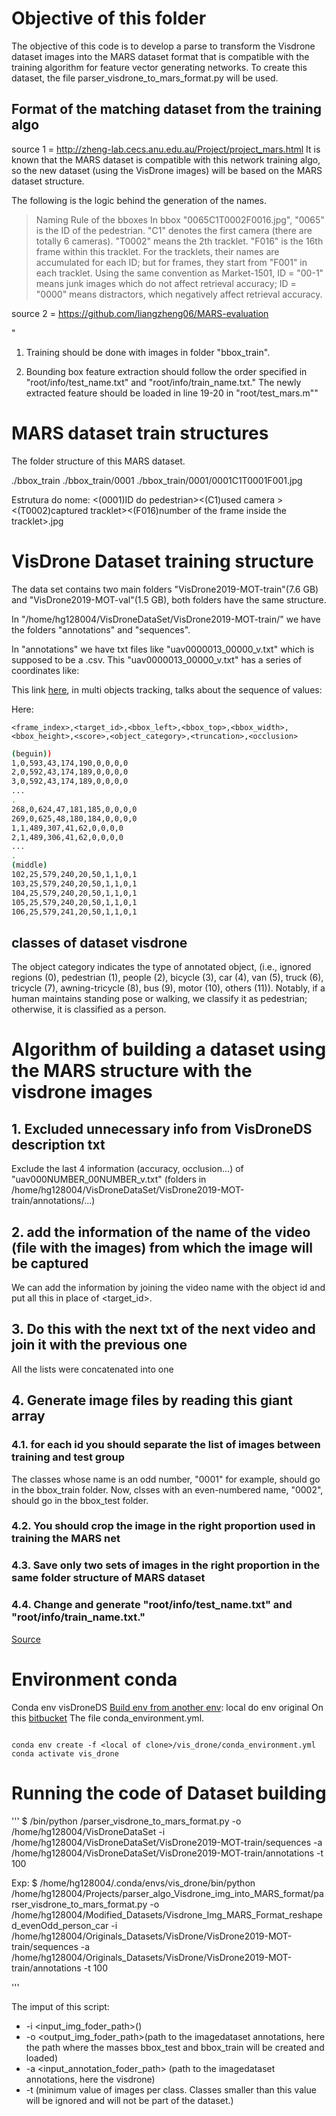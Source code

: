 # Objective of this folder

The objective of this code is to develop a parse to transform the Visdrone dataset images into the MARS dataset format that is compatible with the training algorithm for feature vector generating networks. To create this dataset, the file parser_visdrone_to_mars_format.py will be used.

## Format of the matching dataset from the training algo

source 1 = <http://zheng-lab.cecs.anu.edu.au/Project/project_mars.html>
It is known that the MARS dataset is compatible with this network training algo, so the new dataset (using the VisDrone images) will be based on the MARS dataset structure.

The following is the logic behind the generation of the names.

>Naming Rule of the bboxes
>In bbox "0065C1T0002F0016.jpg", "0065" is the ID of the pedestrian. "C1" denotes the first camera (there are totally 6 cameras).
>"T0002" means the 2th tracklet.
> "F016" is the 16th frame within this tracklet.
>For the tracklets, their names are accumulated for each ID; but for frames, they start from "F001" in each tracklet.
>Using the same convention as Market-1501, ID = "00-1" means junk images which do not affect retrieval accuracy; ID = "0000" means distractors, which negatively affect retrieval accuracy.

source 2 = <https://github.com/liangzheng06/MARS-evaluation>

"

1. Training should be done with images in folder "bbox_train".

2. Bounding box feature extraction should follow the order specified in "root/info/test_name.txt" and "root/info/train_name.txt." The newly extracted feature should be loaded in line 19-20 in "root/test_mars.m""

# MARS dataset train structures

The folder structure of this MARS dataset.

./bbox_train
./bbox_train/0001
./bbox_train/0001/0001C1T0001F001.jpg

Estrutura do nome: <(0001)ID do pedestrian><(C1)used camera ><(T0002)captured tracklet><(F016)number of the frame inside the tracklet>.jpg

# VisDrone Dataset training structure

The data set contains two main folders "VisDrone2019-MOT-train"(7.6 GB) and "VisDrone2019-MOT-val"(1.5 GB), both folders have the same structure.

In "/home/hg128004/VisDroneDataSet/VisDrone2019-MOT-train/" we have the folders "annotations" and "sequences".

In "annotations" we have txt files like "uav0000013_00000_v.txt" which is supposed to be a .csv. This "uav0000013_00000_v.txt" has a series of coordinates like:

This link [here](http://aiskyeye.com/evaluate/results-format_2021/), in multi objects tracking, talks about the sequence of values:

Here:

```
<frame_index>,<target_id>,<bbox_left>,<bbox_top>,<bbox_width>,<bbox_height>,<score>,<object_category>,<truncation>,<occlusion>
```

```sh
(beguin))
1,0,593,43,174,190,0,0,0,0
2,0,592,43,174,189,0,0,0,0
3,0,592,43,174,189,0,0,0,0
...
.
268,0,624,47,181,185,0,0,0,0
269,0,625,48,180,184,0,0,0,0
1,1,489,307,41,62,0,0,0,0
2,1,489,306,41,62,0,0,0,0
...
.
(middle)
102,25,579,240,20,50,1,1,0,1
103,25,579,240,20,50,1,1,0,1
104,25,579,240,20,50,1,1,0,1
105,25,579,240,20,50,1,1,0,1
106,25,579,241,20,50,1,1,0,1

```

## classes of dataset visdrone

The object category indicates the type of annotated object, (i.e., ignored regions (0), pedestrian (1), people (2), bicycle (3), car (4), van (5), truck (6), tricycle (7), awning-tricycle (8), bus (9), motor (10), others (11)).
Notably, if a human maintains standing pose or walking, we classify it as pedestrian; otherwise, it is classified as a person.

# Algorithm of building a dataset using the MARS structure with the visdrone images

## 1. Excluded unnecessary info from VisDroneDS description txt

Exclude the last 4 information (accuracy, occlusion...) of "uav000NUMBER_00NUMBER_v.txt" (folders in /home/hg128004/VisDroneDataSet/VisDrone2019-MOT-train/annotations/...)

## 2.  add the information of the name of the video (file with the images) from which the image will be captured

We can add the information by joining the video name with the object id and put all this in place of <target_id>.

## 3.  Do this with the next txt of the next video and join it with the previous one

All the lists were concatenated into one

## 4. Generate image files by reading this giant array

### 4.1. for each id you should separate the list of images between training and test group

The classes whose name is an odd number, "0001" for example, should go in the bbox_train folder. Now, clsses with an even-numbered name, "0002", should go in the bbox_test folder.

### 4.2. You should crop the image in the right proportion used in training the MARS net

### 4.3. Save only two sets of images in the right proportion in the same folder structure of MARS dataset

### 4.4. Change and generate "root/info/test_name.txt" and "root/info/train_name.txt."

[Source](https://github.com/liangzheng06/MARS-evaluation#mars-evaluation)

# Environment conda

Conda env visDroneDS
[Build env from another env](https://docs.conda.io/projects/conda/en/latest/user-guide/tasks/manage-environments.html#creating-an-environment-from-an-environment-yml-file): local do env original
On this [bitbucket](https://bitbucket.opt01.net/projects/CVD/repos/vis_drone/browse?at=refs%2Fheads%2Ffeature%2Fadd-parser-from-visdrone-format-to-mars-format)
The file conda_environment.yml.

```

conda env create -f <local of clone>/vis_drone/conda_environment.yml
conda activate vis_drone

```

# Running the code of Dataset building

'''
$ <path of conda env>/bin/python <path to de the code>/parser_visdrone_to_mars_format.py -o /home/hg128004/VisDroneDataSet -i /home/hg128004/VisDroneDataSet/VisDrone2019-MOT-train/sequences -a /home/hg128004/VisDroneDataSet/VisDrone2019-MOT-train/annotations -t 100

Exp:
$
/home/hg128004/.conda/envs/vis_drone/bin/python /home/hg128004/Projects/parser_algo_Visdrone_img_into_MARS_format/parser_visdrone_to_mars_format.py -o /home/hg128004/Modified_Datasets/Visdrone_Img_MARS_Format_reshaped_evenOdd_person_car -i /home/hg128004/Originals_Datasets/VisDrone/VisDrone2019-MOT-train/sequences -a /home/hg128004/Originals_Datasets/VisDrone/VisDrone2019-MOT-train/annotations -t 100

'''

The imput of this script: 
 * -i <input_img_foder_path>()
 * -o <output_img_foder_path>(path to the imagedataset annotations, here the path where the masses bbox_test and bbox_train will be created and loaded)
 * -a <input_annotation_foder_path> (path to the imagedataset annotations, here the visdrone)
 * -t <thresholder>(minimum value of images per class. Classes smaller than this value will be ignored and will not be part of the dataset.)
